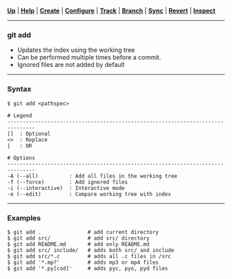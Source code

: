 [**Up**](../04-Track/track.md) |
[**Help**](../01-Help/help.md) |
[**Create**](../02-Create/create.md) |
[**Configure**](../03-Configure/configure.md) |
[**Track**](../04-Track/track.md) |
[**Branch**](../05-Branch/branch.md) |
[**Sync**](../06-Sync/sync.md) |
[**Revert**](../07-Revert/revert.md) |
[**Inspect**](../08-Inspect/inspect.md)

-------------------------------------------------------------------------------
### git add

- Updates the index using the working tree
- Can be performed multiple times before a commit.
- Ignored files are not added by default

-------------------------------------------------------------------------------

### Syntax
```
$ git add <pathspec>     

# Legend
-------------------------------------------------------------------------------
[]  : Optional
<>  : Replace
|   : OR
  
# Options
-------------------------------------------------------------------------------
-A (--all)          : Add all files in the working tree
-f (--force)        : Add ignored files
-i (--interactive)  : Interactive mode
-e (--edit)         : Compare working tree with index 
```

-------------------------------------------------------------------------------

### Examples
```shell
$ git add .               # add current directory
$ git add src/            # add src/ directory
$ git add README.md       # add only README.md
$ git add src/ include/   # adds both src/ and include
$ git add src/*.c         # adds all .c files in /src
$ git add '*.mp?'         # adds mp3 or mp4 files
$ git add '*.py[cod]'     # adds pyc, pyo, pyd files
```
